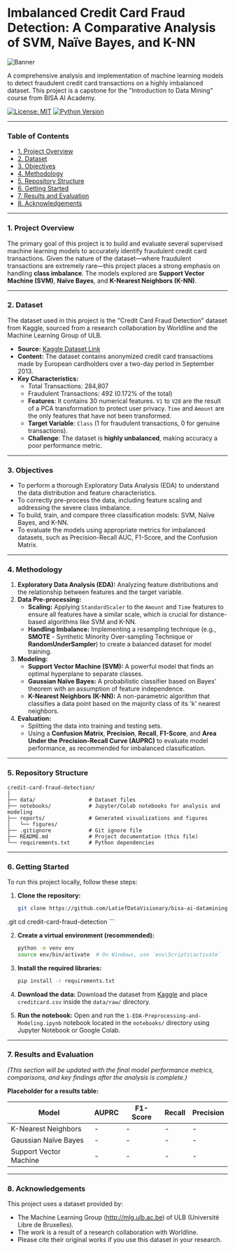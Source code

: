 # Imbalanced Credit Card Fraud Detection: A Comparative Analysis of SVM, Naïve Bayes, and K-NN

![Banner](https://i.imgur.com/your-banner-image-url.png) <!-- Opsional: Anda bisa buat banner keren di canva.com -->

A comprehensive analysis and implementation of machine learning models to detect fraudulent credit card transactions on a highly imbalanced dataset. This project is a capstone for the "Introduction to Data Mining" course from BISA AI Academy.

[![License: MIT](https://img.shields.io/badge/License-MIT-yellow.svg)](https://opensource.org/licenses/MIT)
[![Python Version](https://img.shields.io/badge/Python-3.9%2B-blue.svg)](https://www.python.org/downloads/)

---

### Table of Contents
*   [1. Project Overview](#1-project-overview)
*   [2. Dataset](#2-dataset)
*   [3. Objectives](#3-objectives)
*   [4. Methodology](#4-methodology)
*   [5. Repository Structure](#5-repository-structure)
*   [6. Getting Started](#6-getting-started)
*   [7. Results and Evaluation](#7-results-and-evaluation)
*   [8. Acknowledgements](#8-acknowledgements)

---

### 1. Project Overview

The primary goal of this project is to build and evaluate several supervised machine learning models to accurately identify fraudulent credit card transactions. Given the nature of the dataset—where fraudulent transactions are extremely rare—this project places a strong emphasis on handling **class imbalance**. The models explored are **Support Vector Machine (SVM)**, **Naïve Bayes**, and **K-Nearest Neighbors (K-NN)**.

---

### 2. Dataset

The dataset used in this project is the "Credit Card Fraud Detection" dataset from Kaggle, sourced from a research collaboration by Worldline and the Machine Learning Group of ULB.

*   **Source:** [Kaggle Dataset Link](https://www.kaggle.com/datasets/mlg-ulb/creditcardfraud)
*   **Content:** The dataset contains anonymized credit card transactions made by European cardholders over a two-day period in September 2013.
*   **Key Characteristics:**
    *   Total Transactions: 284,807
    *   Fraudulent Transactions: 492 (0.172% of the total)
    *   **Features**: It contains 30 numerical features. `V1` to `V28` are the result of a PCA transformation to protect user privacy. `Time` and `Amount` are the only features that have not been transformed.
    *   **Target Variable**: `Class` (1 for fraudulent transactions, 0 for genuine transactions).
    *   **Challenge**: The dataset is **highly unbalanced**, making accuracy a poor performance metric.

---

### 3. Objectives

*   To perform a thorough Exploratory Data Analysis (EDA) to understand the data distribution and feature characteristics.
*   To correctly pre-process the data, including feature scaling and addressing the severe class imbalance.
*   To build, train, and compare three classification models: SVM, Naïve Bayes, and K-NN.
*   To evaluate the models using appropriate metrics for imbalanced datasets, such as Precision-Recall AUC, F1-Score, and the Confusion Matrix.

---

### 4. Methodology

1.  **Exploratory Data Analysis (EDA):** Analyzing feature distributions and the relationship between features and the target variable.
2.  **Data Pre-processing:**
    *   **Scaling:** Applying `StandardScaler` to the `Amount` and `Time` features to ensure all features have a similar scale, which is crucial for distance-based algorithms like SVM and K-NN.
    *   **Handling Imbalance:** Implementing a resampling technique (e.g., **SMOTE** - Synthetic Minority Over-sampling Technique or **RandomUnderSampler**) to create a balanced dataset for model training.
3.  **Modeling:**
    *   **Support Vector Machine (SVM):** A powerful model that finds an optimal hyperplane to separate classes.
    *   **Gaussian Naïve Bayes:** A probabilistic classifier based on Bayes' theorem with an assumption of feature independence.
    *   **K-Nearest Neighbors (K-NN):** A non-parametric algorithm that classifies a data point based on the majority class of its 'k' nearest neighbors.
4.  **Evaluation:**
    *   Splitting the data into training and testing sets.
    *   Using a **Confusion Matrix**, **Precision**, **Recall**, **F1-Score**, and **Area Under the Precision-Recall Curve (AUPRC)** to evaluate model performance, as recommended for imbalanced classification.

---

### 5. Repository Structure
```
credit-card-fraud-detection/
│
├── data/                 # Dataset files
├── notebooks/            # Jupyter/Colab notebooks for analysis and modeling
├── reports/              # Generated visualizations and figures
│   └── figures/
├── .gitignore            # Git ignore file
├── README.md             # Project documentation (this file)
└── requirements.txt      # Python dependencies
```

---

### 6. Getting Started

To run this project locally, follow these steps:

1.  **Clone the repository:**
    ```bash
    git clone https://github.com/LatiefDataVisionary/bisa-ai-datamining-capstone-fraud-detection
.git
    cd credit-card-fraud-detection
    ```

2.  **Create a virtual environment (recommended):**
    ```bash
    python -m venv env
    source env/bin/activate  # On Windows, use `env\Scripts\activate`
    ```

3.  **Install the required libraries:**
    ```bash
    pip install -r requirements.txt
    ```

4.  **Download the data:**
    Download the dataset from [Kaggle](https://www.kaggle.com/datasets/mlg-ulb/creditcardfraud) and place `creditcard.csv` inside the `data/raw/` directory.

5.  **Run the notebook:**
    Open and run the `1-EDA-Preprocessing-and-Modeling.ipynb` notebook located in the `notebooks/` directory using Jupyter Notebook or Google Colab.

---

### 7. Results and Evaluation

*(This section will be updated with the final model performance metrics, comparisons, and key findings after the analysis is complete.)*

**Placeholder for a results table:**

| Model                 | AUPRC | F1-Score | Recall | Precision |
| --------------------- | ----- | -------- | ------ | --------- |
| K-Nearest Neighbors   | -     | -        | -      | -         |
| Gaussian Naïve Bayes  | -     | -        | -      | -         |
| Support Vector Machine| -     | -        | -      | -         |


---

### 8. Acknowledgements

This project uses a dataset provided by:
*   The Machine Learning Group (http://mlg.ulb.ac.be) of ULB (Université Libre de Bruxelles).
*   The work is a result of a research collaboration with Worldline.
*   Please cite their original works if you use this dataset in your research.
